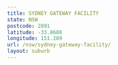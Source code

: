 ```yaml
---
title: SYDNEY GATEWAY FACILITY
state: NSW
postcode: 2891
latitude: -33.8688
longitude: 151.209
url: /nsw/sydney-gateway-facility/
layout: suburb
---
```

